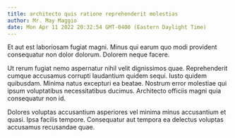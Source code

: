 ```yaml
---
title: architecto quis ratione reprehenderit molestias
author: Mr. May Maggio
date: Mon Apr 11 2022 20:32:54 GMT-0400 (Eastern Daylight Time)
---
```

Et aut est laboriosam fugiat magni. Minus qui earum quo modi provident consequatur non dolor dolorum. Dolorem neque facere.

 Ut rerum fugiat nemo aspernatur nihil velit dignissimos quae. Reprehenderit cumque accusamus corrupti laudantium quidem sequi. Iusto quidem quibusdam. Minima natus excepturi ea beatae. Nostrum error molestiae qui ipsum voluptatibus necessitatibus ducimus. Architecto officiis magni quia consequatur non id.

 Dolores voluptas accusantium asperiores vel minima minus accusantium et quasi. Ipsa facilis tempore. Consequatur aut tempora ea delectus voluptas accusamus recusandae quae.